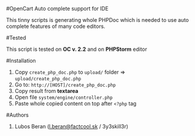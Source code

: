 #OpenCart Auto complete support for IDE

This tinny scripts is generating whole PHPDoc which is needed to use auto complete features of many code editors.

#Tested

This script is tested on __OC v. 2.2__ and on __PHPStorm__ editor

#Installation

1. Copy `create_php_doc.php` to `upload/` folder => `upload/create_php_doc.php`
2. Go to: `http://[HOST]/create_php_doc.php`
3. Copy result from __textarea__
4. Open file `system/engine/controller.php`
5. Paste whole copied content on top after `<?php` tag

#Authors
1. Lubos Beran (l.beran@factcool.sk / 3y3skill3r)
